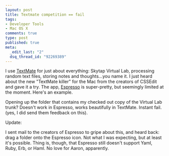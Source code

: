 ```yaml
--- 
layout: post
title: Textmate competition == fail
tags: 
- Developer Tools
- Mac OS X
comments: true
type: post
published: true
meta: 
  _edit_last: "2"
  dsq_thread_id: "92269389"
---
```

I use <a href="http://macromates.com/">TextMate</a> for just about everything: Skytap Virtual Lab, processing random text files, storing notes and thoughts...you name it. I just heard about the new "TextMate killer" for the Mac from the creators of CSSEdit and gave it a try. The app, <a href="http://macrabbit.com/espresso/">Espresso</a> is super-pretty, but seemingly limited at the moment. Here's an example.

Opening up the folder that contains my checked out copy of the Virtual Lab trunk? Doesn't work in Espresso, works beautifully in TextMate. Instant fail. (yes, I did send them feedback on this).

Update:

I sent mail to the creators of Espresso to gripe about this, and heard back: drag a folder onto the Espresso icon. Not what I was expecting, but at least it's possible. Thing is, though, that Espresso still doesn't support Yaml, Ruby, Erb, or Haml. No love for Aaron, apparently.
